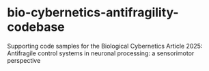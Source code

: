 # bio-cybernetics-antifragility-codebase
Supporting code samples for the Biological Cybernetics Article 2025: Antifragile control systems in neuronal processing: a sensorimotor perspective
